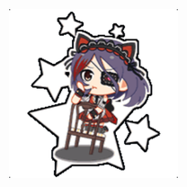<!DOCTYPE html>
	

<html>
<head>

<SCRIPT language="javascript">
<!--
function j(){
var u=new Array(

"http://sp.pf.mbga.jp/12008305/?url=http%3A%2F%2F125.6.169.35%2Fidolmaster%2Fbattles%2Fbattle_check%2F138844453",
"http://sp.pf.mbga.jp/12008305/?url=http%3A%2F%2F125.6.169.35%2Fidolmaster%2Fbattles%2Fbattle_check%2F74152943",
"http://sp.pf.mbga.jp/12008305/?url=http%3A%2F%2F125.6.169.35%2Fidolmaster%2Fbattles%2Fbattle_check%2F77195570",
"http://sp.pf.mbga.jp/12008305/?url=http%3A%2F%2F125.6.169.35%2Fidolmaster%2Fbattles%2Fbattle_check%2F76843927",
"http://sp.pf.mbga.jp/12008305/?url=http%3A%2F%2F125.6.169.35%2Fidolmaster%2Fbattles%2Fbattle_check%2F144791600",
"http://sp.pf.mbga.jp/12008305/?url=http%3A%2F%2F125.6.169.35%2Fidolmaster%2Fbattles%2Fbattle_check%2F77383307",
"http://sp.pf.mbga.jp/12008305/?url=http%3A%2F%2F125.6.169.35%2Fidolmaster%2Fbattles%2Fbattle_check%2F65855776",
"http://sp.pf.mbga.jp/12008305/?url=http%3A%2F%2F125.6.169.35%2Fidolmaster%2Fbattles%2Fbattle_check%2F64772093",
"http://sp.pf.mbga.jp/12008305/?url=http%3A%2F%2F125.6.169.35%2Fidolmaster%2Fbattles%2Fbattle_check%2F68465705",
"http://sp.pf.mbga.jp/12008305/?url=http%3A%2F%2F125.6.169.35%2Fidolmaster%2Fbattles%2Fbattle_check%2F65454726",
"http://sp.pf.mbga.jp/12008305/?url=http%3A%2F%2F125.6.169.35%2Fidolmaster%2Fbattles%2Fbattle_check%2F99377038",
"http://sp.pf.mbga.jp/12008305/?url=http%3A%2F%2F125.6.169.35%2Fidolmaster%2Fbattles%2Fbattle_check%2F13480439",
"http://sp.pf.mbga.jp/12008305/?url=http%3A%2F%2F125.6.169.35%2Fidolmaster%2Fbattles%2Fbattle_check%2F30891732",
"http://sp.pf.mbga.jp/12008305/?url=http%3A%2F%2F125.6.169.35%2Fidolmaster%2Fbattles%2Fbattle_check%2F77640096",
"http://sp.pf.mbga.jp/12008305/?url=http%3A%2F%2F125.6.169.35%2Fidolmaster%2Fbattles%2Fbattle_check%2F76769497",
"http://sp.pf.mbga.jp/12008305/?url=http%3A%2F%2F125.6.169.35%2Fidolmaster%2Fbattles%2Fbattle_check%2F81543107",
"http://sp.pf.mbga.jp/12008305/?url=http%3A%2F%2F125.6.169.35%2Fidolmaster%2Fbattles%2Fbattle_check%2F74640546",
"http://sp.pf.mbga.jp/12008305/?url=http%3A%2F%2F125.6.169.35%2Fidolmaster%2Fbattles%2Fbattle_check%2F72877703",
"http://sp.pf.mbga.jp/12008305/?url=http%3A%2F%2F125.6.169.35%2Fidolmaster%2Fbattles%2Fbattle_check%2F60523926",
"http://sp.pf.mbga.jp/12008305/?url=http%3A%2F%2F125.6.169.35%2Fidolmaster%2Fbattles%2Fbattle_check%2F63344615",
"http://sp.pf.mbga.jp/12008305/?url=http%3A%2F%2F125.6.169.35%2Fidolmaster%2Fbattles%2Fbattle_check%2F65266113",
"http://sp.pf.mbga.jp/12008305/?url=http%3A%2F%2F125.6.169.35%2Fidolmaster%2Fbattles%2Fbattle_check%2F72138956",
"http://sp.pf.mbga.jp/12008305/?url=http%3A%2F%2F125.6.169.35%2Fidolmaster%2Fbattles%2Fbattle_check%2F75792382",
"http://sp.pf.mbga.jp/12008305/?url=http%3A%2F%2F125.6.169.35%2Fidolmaster%2Fbattles%2Fbattle_check%2F34146689",
"http://sp.pf.mbga.jp/12008305/?url=http%3A%2F%2F125.6.169.35%2Fidolmaster%2Fbattles%2Fbattle_check%2F58893093",
"http://sp.pf.mbga.jp/12008305/?url=http%3A%2F%2F125.6.169.35%2Fidolmaster%2Fbattles%2Fbattle_check%2F67365094",
"http://sp.pf.mbga.jp/12008305/?url=http%3A%2F%2F125.6.169.35%2Fidolmaster%2Fbattles%2Fbattle_check%2F72683485",
"http://sp.pf.mbga.jp/12008305/?url=http%3A%2F%2F125.6.169.35%2Fidolmaster%2Fbattles%2Fbattle_check%2F129098141",
"http://sp.pf.mbga.jp/12008305/?url=http%3A%2F%2F125.6.169.35%2Fidolmaster%2Fbattles%2Fbattle_check%2F65679071",

);
location.href=(u[Math.floor(Math.random()*u.length)]);
}
//-->
</SCRIPT>

<div align="center">
<A HREF="JavaScript:j();"><img src= "12008305.gif" width="300" height="300"></A>
</div>


</body>

</html>

